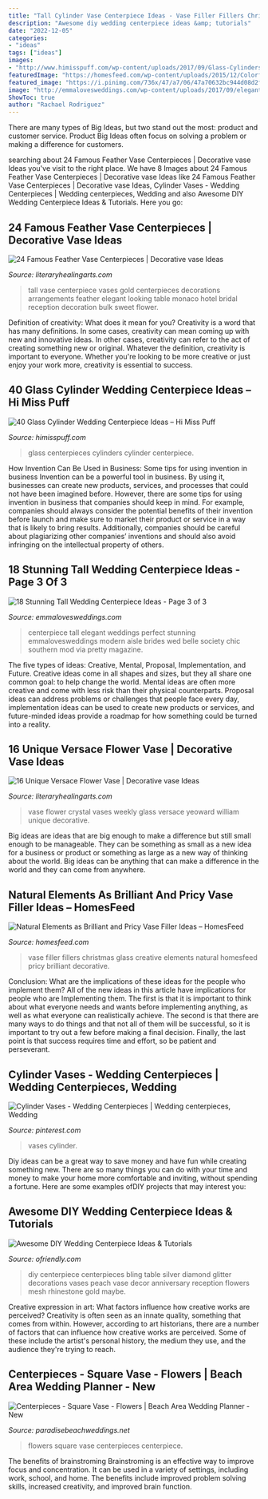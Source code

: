 ```yaml
---
title: "Tall Cylinder Vase Centerpiece Ideas - Vase Filler Fillers Christmas Glass Creative Elements Natural Homesfeed Pricy Brilliant Decorative"
description: "Awesome diy wedding centerpiece ideas &amp; tutorials"
date: "2022-12-05"
categories:
- "ideas"
tags: ["ideas"]
images:
- "http://www.himisspuff.com/wp-content/uploads/2017/09/Glass-Cylinders-Wedding-Centerpieces-7.jpg"
featuredImage: "https://homesfeed.com/wp-content/uploads/2015/12/Colorful-hair-tighters-as-creative-and-creative-glass-vase-fillers.jpg"
featured_image: "https://i.pinimg.com/736x/47/a7/06/47a70632bc944d08d2f2a97ae9f9ef01--winter-themed-wedding-black-white-weddings.jpg"
image: "http://emmalovesweddings.com/wp-content/uploads/2017/09/elegant-tall-rose-wedding-centerpiece-ideas.jpg"
ShowToc: true
author: "Rachael Rodriguez"
---
```



There are many types of Big Ideas, but two stand out the most: product and customer service. Product Big Ideas often focus on solving a problem or making a difference for customers.

	

		
searching about 24 Famous Feather Vase Centerpieces | Decorative vase Ideas you've visit to the right place. We have 8 Images about 24 Famous Feather Vase Centerpieces | Decorative vase Ideas like 24 Famous Feather Vase Centerpieces | Decorative vase Ideas, Cylinder Vases - Wedding Centerpieces | Wedding centerpieces, Wedding and also Awesome DIY Wedding Centerpiece Ideas &amp; Tutorials. Here you go:
		
    
## 24 Famous Feather Vase Centerpieces | Decorative Vase Ideas

<img loading=lazy src="https://www.literaryhealingarts.com/wp-content/uploads/feather-vase-centerpieces-of-sweet-looking-tall-vase-centerpiece-party-decorations-surprising-regarding-extraordinary-tall-vase-centerpiece-gold-bridal-ideas-pinterest-scheme-of-arrangements.jpg" onerror="this.onerror=null;this.src='https://tse1.mm.bing.net/th?id=OIP.ezN6PKuPwCwh5DKfjQ4rZwHaLH&amp;pid=15.1';" alt="24 Famous Feather Vase Centerpieces | Decorative vase Ideas">

_Source: literaryhealingarts.com_

>tall vase centerpiece vases gold centerpieces decorations arrangements feather elegant looking table monaco hotel bridal reception decoration bulk sweet flower. 

	

Definition of creativity: What does it mean for you?
Creativity is a word that has many definitions. In some cases, creativity can mean coming up with new and innovative ideas. In other cases, creativity can refer to the act of creating something new or original. Whatever the definition, creativity is important to everyone. Whether you're looking to be more creative or just enjoy your work more, creativity is essential to success.

    
## 40 Glass Cylinder Wedding Centerpiece Ideas – Hi Miss Puff

<img loading=lazy src="http://www.himisspuff.com/wp-content/uploads/2017/09/Glass-Cylinders-Wedding-Centerpieces-7.jpg" onerror="this.onerror=null;this.src='https://tse2.mm.bing.net/th?id=OIP.GNTID_Un97ywGYpPvkJE5gHaLH&amp;pid=15.1';" alt="40 Glass Cylinder Wedding Centerpiece Ideas – Hi Miss Puff">

_Source: himisspuff.com_

>glass centerpieces cylinders cylinder centerpiece. 

	

How Invention Can Be Used in Business: Some tips for using invention in business
Invention can be a powerful tool in business. By using it, businesses can create new products, services, and processes that could not have been imagined before. However, there are some tips for using invention in business that companies should keep in mind. For example, companies should always consider the potential benefits of their invention before launch and make sure to market their product or service in a way that is likely to bring results. Additionally, companies should be careful about plagiarizing other companies’ inventions and should also avoid infringing on the intellectual property of others.

    
## 18 Stunning Tall Wedding Centerpiece Ideas - Page 3 Of 3

<img loading=lazy src="http://emmalovesweddings.com/wp-content/uploads/2017/09/elegant-tall-rose-wedding-centerpiece-ideas.jpg" onerror="this.onerror=null;this.src='https://tse2.mm.bing.net/th?id=OIP.l8NbpAzExcRXClKBMa7jOgHaLH&amp;pid=15.1';" alt="18 Stunning Tall Wedding Centerpiece Ideas - Page 3 of 3">

_Source: emmalovesweddings.com_

>centerpiece tall elegant weddings perfect stunning emmalovesweddings modern aisle brides wed belle society chic southern mod via pretty magazine. 

	

The five types of ideas: Creative, Mental, Proposal, Implementation, and Future.
Creative ideas come in all shapes and sizes, but they all share one common goal: to help change the world. Mental ideas are often more creative and come with less risk than their physical counterparts. Proposal ideas can address problems or challenges that people face every day, implementation ideas can be used to create new products or services, and future-minded ideas provide a roadmap for how something could be turned into a reality.

    
## 16 Unique Versace Flower Vase | Decorative Vase Ideas

<img loading=lazy src="https://www.literaryhealingarts.com/wp-content/uploads/versace-flower-vase-of-21-crystal-glass-vase-the-weekly-world-with-regard-to-wedding-floral-centerpieces-new-living-room-vases-wedding.jpg" onerror="this.onerror=null;this.src='https://tse1.mm.bing.net/th?id=OIP.Hy56ri783l42sYUr6tnH-wHaJ3&amp;pid=15.1';" alt="16 Unique Versace Flower Vase | Decorative vase Ideas">

_Source: literaryhealingarts.com_

>vase flower crystal vases weekly glass versace yeoward william unique decorative. 

	

Big ideas are ideas that are big enough to make a difference but still small enough to be manageable. They can be something as small as a new idea for a business or product or something as large as a new way of thinking about the world. Big ideas can be anything that can make a difference in the world and they can come from anywhere.

    
## Natural Elements As Brilliant And Pricy Vase Filler Ideas – HomesFeed

<img loading=lazy src="https://homesfeed.com/wp-content/uploads/2015/12/Colorful-hair-tighters-as-creative-and-creative-glass-vase-fillers.jpg" onerror="this.onerror=null;this.src='https://tse3.mm.bing.net/th?id=OIP.eoVKdV0vBUDlU6Vy4Z9IowHaLF&amp;pid=15.1';" alt="Natural Elements as Brilliant and Pricy Vase Filler Ideas – HomesFeed">

_Source: homesfeed.com_

>vase filler fillers christmas glass creative elements natural homesfeed pricy brilliant decorative. 

	

Conclusion: What are the implications of these ideas for the people who implement them?
All of the new ideas in this article have implications for people who are Implementing them. The first is that it is important to think about what everyone needs and wants before implementing anything, as well as what everyone can realistically achieve. The second is that there are many ways to do things and that not all of them will be successful, so it is important to try out a few before making a final decision. Finally, the last point is that success requires time and effort, so be patient and perseverant.

    
## Cylinder Vases - Wedding Centerpieces | Wedding Centerpieces, Wedding

<img loading=lazy src="https://i.pinimg.com/736x/47/a7/06/47a70632bc944d08d2f2a97ae9f9ef01--winter-themed-wedding-black-white-weddings.jpg" onerror="this.onerror=null;this.src='https://tse2.mm.bing.net/th?id=OIP.z7SiTmUBhU0aVmvuPj_KPAHaNJ&amp;pid=15.1';" alt="Cylinder Vases - Wedding Centerpieces | Wedding centerpieces, Wedding">

_Source: pinterest.com_

>vases cylinder. 

	

Diy ideas can be a great way to save money and have fun while creating something new. There are so many things you can do with your time and money to make your home more comfortable and inviting, without spending a fortune. Here are some examples ofDIY projects that may interest you: 

    
## Awesome DIY Wedding Centerpiece Ideas &amp; Tutorials

<img loading=lazy src="http://ofriendly.com/wp-content/uploads/2016/11/wedding-centerpiece/17-diy-wedding-centerpiece-ideas.jpg" onerror="this.onerror=null;this.src='https://tse4.mm.bing.net/th?id=OIP.cpxkAp_RDYU-x-vQzVb4iQHaLK&amp;pid=15.1';" alt="Awesome DIY Wedding Centerpiece Ideas &amp; Tutorials">

_Source: ofriendly.com_

>diy centerpiece centerpieces bling table silver diamond glitter decorations vases peach vase decor anniversary reception flowers mesh rhinestone gold maybe. 

	

Creative expression in art: What factors influence how creative works are perceived?
Creativity is often seen as an innate quality, something that comes from within. However, according to art historians, there are a number of factors that can influence how creative works are perceived. Some of these include the artist's personal history, the medium they use, and the audience they're trying to reach.

    
## Centerpieces - Square Vase - Flowers | Beach Area Wedding Planner - New

<img loading=lazy src="http://www.paradisebeachweddings.net/wp-content/uploads/2017/02/centerpiece-square-vase-flowers.jpg" onerror="this.onerror=null;this.src='https://tse3.mm.bing.net/th?id=OIP.l9W9KlLYS3f7xAyHbcT6WAHaHa&amp;pid=15.1';" alt="Centerpieces - Square Vase - Flowers | Beach Area Wedding Planner - New">

_Source: paradisebeachweddings.net_

>flowers square vase centerpieces centerpiece. 

	

The benefits of brainstroming
Brainstroming is an effective way to improve focus and concentration. It can be used in a variety of settings, including work, school, and home. The benefits include improved problem solving skills, increased creativity, and improved brain function.

